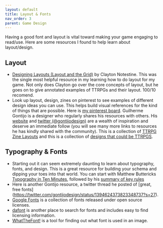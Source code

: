 ```yaml
---
layout: default
title: Layout & Fonts
nav_order: 3
parent: Game Design
---
```

Having a good font and layout is vital toward making your game engaging to read/use. Here are some resources I found to help learn about layout/design.

## Layout
- [Designing Layouts (Layout and the Grid)](https://www.theexplorersco.com/home/2019/7/20/exploring-layout) by Clayton Notestine. This was the single most helpful resource in my learning how to do layout for my game. Not only does Clayton go over the core concepts of layout, but he goes on to give annotated examples of TTRPGs and their layout. 100/10 recomend.
- Look up layout, design, zines on pinterest to see examples of different design ideas you can use. This helps build visual references for the kind of things that are possible. Here is [my pinterest board](https://pin.it/1OIQmGq). Guilherme Gontijo is a designer who regularly shares his resources with others. His [website](https://www.gontijolab.com/) and [twitter (@gontijodesign)](https://twitter.com/gontijodesign) are a wealth of inspiration and deserve an immediate follow (you will see many more links to resources he has kindly shared with the community). This is a collection of [TTRPG Zine Layouts](https://pin.it/42u4uaC) and this is a collection of [designs that could be TTRPGS](https://www.pinterest.com/gontijodesign/ttrpg-zines-could-look-like-this/?invite_code=9aa2c221ccca41069445ba3e84693972&sender=478578035310725364).

## Typography & Fonts
- Starting out it can seem extremely daunting to learn about typography, fonts, and design. This is a great resource for building your schema and dipping your toes into that world. You can start with Matthew Buttericks [Typography in Ten Minutes](https://practicaltypography.com/typography-in-ten-minutes.html), followed by his [summary of key rules](https://practicaltypography.com/summary-of-key-rules.html)
- Here is another Gontijo resource, a twitter thread he posted of [great, free fonts] (https://twitter.com/gontijodesign/status/1394624373823348737?s=27).
- [Google Fonts](https://fonts.google.com/?category=Display) is a collection of fonts released under open source licenses.
- [dafont](https://www.dafont.com/) is another place to search for fonts and includes easy to find licensing information.
- [WhatTheFont!](https://www.myfonts.com/WhatTheFont/) is a tool for finding out what font is used in an image.
